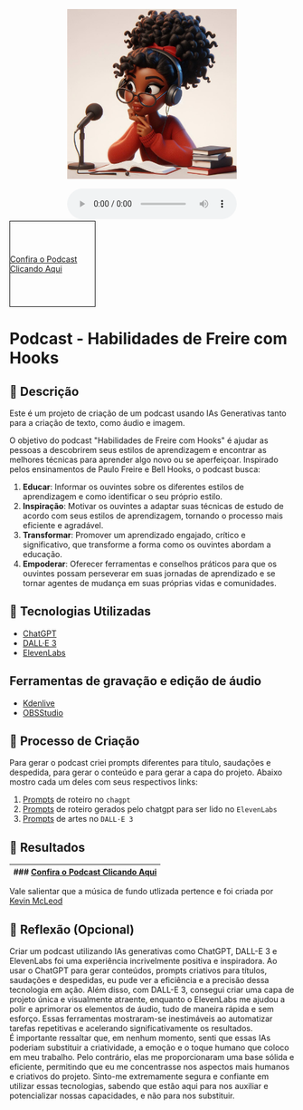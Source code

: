 <p align="center">
<img 
    src="./assets/cover.png"
    width="300"
/>
</p>

<div align="center">
    <audio src="output/podcast.mp3" controls title="Podcast"></audio>
</div>
<div style="width: 150px; height: 150px; border: 1px solid black; display: flex; align-items: center; justify-content: center;">
  <a href="/src/output/podcast.mp3">Confira o Podcast Clicando Aqui</a>
</div>

# Podcast - Habilidades de Freire com Hooks

## 📒 Descrição
Este é um projeto de criação de um podcast usando IAs Generativas tanto para a criação de texto, como áudio e imagem.


O objetivo do podcast "Habilidades de Freire com Hooks" é ajudar as pessoas a descobrirem seus estilos de aprendizagem e encontrar as melhores técnicas para aprender algo novo ou se aperfeiçoar. Inspirado pelos ensinamentos de Paulo Freire e Bell Hooks, o podcast busca:

1. **Educar**: Informar os ouvintes sobre os diferentes estilos de aprendizagem e como identificar o seu próprio estilo.
2. **Inspiração**: Motivar os ouvintes a adaptar suas técnicas de estudo de acordo com seus estilos de aprendizagem, tornando o processo mais eficiente e agradável.
3. **Transformar**: Promover um aprendizado engajado, crítico e significativo, que transforme a forma como os ouvintes abordam a educação.
4. **Empoderar**: Oferecer ferramentas e conselhos práticos para que os ouvintes possam perseverar em suas jornadas de aprendizado e se tornar agentes de mudança em suas próprias vidas e comunidades.


## 🤖 Tecnologias Utilizadas
- [ChatGPT](https://chat.openai.com/) 
- [DALL·E 3](https://www.bing.com/images/create/?ref=hn)
- [ElevenLabs](https://beta.elevenlabs.io/)

## Ferramentas de gravação e edição de áudio
- [Kdenlive](https://kdenlive.org/en/)
- [OBSStudio](https://obsproject.com/pt-br/download)

## 🧐 Processo de Criação
Para gerar o podcast criei prompts diferentes para título, saudações e despedida, para gerar o conteúdo e para gerar a capa do projeto. Abaixo mostro cada um deles com seus respectivos links:


1. [Prompts](src/prompts/chatgpt.md) de roteiro no `chagpt`
2. [Prompts](src/prompts/roteiro-gerado-pelo-chatgpt.md) de roteiro gerados pelo chatgpt para ser lido no  `ElevenLabs`
3. [Prompts](src/prompts/dalle.md) de artes no `DALL·E 3`

## 🚀 Resultados

| ### [Confira o Podcast Clicando Aqui](/src/output/podcast.mp3) |
|--------------------------------------------------------------|

Vale salientar que a música de fundo utlizada pertence e foi criada por [Kevin McLeod](https://youtu.be/TRiBpYgjFD4?si=0l9X5kDHDyb1-M5g)

## 💭 Reflexão (Opcional)
Criar um podcast utilizando IAs generativas como ChatGPT, DALL-E 3 e ElevenLabs foi uma experiência incrivelmente positiva e inspiradora. Ao usar o ChatGPT para gerar conteúdos, prompts criativos para títulos, saudações e despedidas, eu pude ver a eficiência e a precisão dessa tecnologia em ação. Além disso, com DALL-E 3, consegui criar uma capa de projeto única e visualmente atraente, enquanto o ElevenLabs me ajudou a polir e aprimorar os elementos de áudio, tudo de maneira rápida e sem esforço. Essas ferramentas mostraram-se inestimáveis ao automatizar tarefas repetitivas e acelerando significativamente os resultados. <br>É importante ressaltar que, em nenhum momento, senti que essas IAs poderiam substituir a criatividade, a emoção e o toque humano que coloco em meu trabalho. Pelo contrário, elas me proporcionaram uma base sólida e eficiente, permitindo que eu me concentrasse nos aspectos mais humanos e criativos do projeto. Sinto-me extremamente segura e confiante em utilizar essas tecnologias, sabendo que estão aqui para nos auxiliar e potencializar nossas capacidades, e não para nos substituir.

